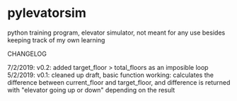 # pylevatorsim
python training program, elevator simulator, not meant for any use besides keeping track of my own learning

CHANGELOG

7/2/2019:
v0.2: added target_floor > total_floors as an imposible loop
5/2/2019:
v0.1: cleaned up draft, basic function working: calculates the difference between current_floor and target_floor, and difference
is returned with "elevator going up or down" depending on the result
